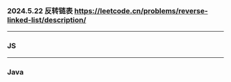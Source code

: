 ### 2024.5.22 反转链表 https://leetcode.cn/problems/reverse-linked-list/description/

---

### JS


---

### Java